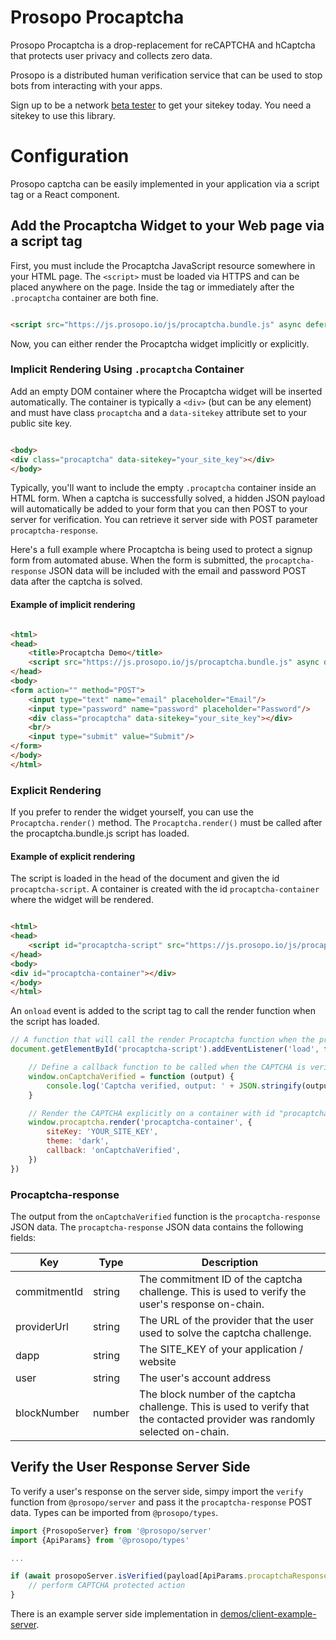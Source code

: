 # Prosopo Procaptcha

Prosopo Procaptcha is a drop-replacement for reCAPTCHA and hCaptcha that protects user privacy and collects zero data.

Prosopo is a distributed human verification service that can be used to stop bots from interacting with your apps.

Sign up to be a network [beta tester](https://prosopo.io/#signup) to get your sitekey today. You need a sitekey to use
this library.

# Configuration

Prosopo captcha can be easily implemented in your application via a script tag or a React component.

## Add the Procaptcha Widget to your Web page via a script tag

First, you must include the Procaptcha JavaScript resource somewhere in your HTML page. The `<script>` must be loaded
via HTTPS and can
be placed anywhere on the page. Inside the <head> tag or immediately after the `.procaptcha` container are both fine.

```html

<script src="https://js.prosopo.io/js/procaptcha.bundle.js" async defer></script>
```

Now, you can either render the Procaptcha widget implicitly or explicitly.

### Implicit Rendering Using `.procaptcha` Container

Add an empty DOM container where the Procaptcha widget will be inserted automatically. The container is
typically a `<div>` (but can be any element) and must have class `procaptcha` and a `data-sitekey` attribute set to your
public
site key.

```html 

<body>
<div class="procaptcha" data-sitekey="your_site_key"></div>
</body>
```

Typically, you'll want to include the empty `.procaptcha` container inside an HTML form. When a captcha is successfully
solved, a hidden JSON payload will automatically be added to your form that you can then POST to your server for
verification.
You can retrieve it server side with POST parameter `procaptcha-response`.

Here's a full example where Procaptcha is being used to protect a signup form from automated abuse. When the form is
submitted, the `procaptcha-response`  JSON data will be included with the email and password POST data after the captcha
is
solved.

#### Example of implicit rendering

```html

<html>
<head>
    <title>Procaptcha Demo</title>
    <script src="https://js.prosopo.io/js/procaptcha.bundle.js" async defer></script>
</head>
<body>
<form action="" method="POST">
    <input type="text" name="email" placeholder="Email"/>
    <input type="password" name="password" placeholder="Password"/>
    <div class="procaptcha" data-sitekey="your_site_key"></div>
    <br/>
    <input type="submit" value="Submit"/>
</form>
</body>
</html>
```

### Explicit Rendering

If you prefer to render the widget yourself, you can use the `Procaptcha.render()` method. The `Procaptcha.render()`
must be called after the procaptcha.bundle.js script has loaded.

#### Example of explicit rendering

The script is loaded in the head of the document and given the id `procaptcha-script`. A container is created with the
id `procaptcha-container` where the widget will be rendered.

```html

<html>
<head>
    <script id="procaptcha-script" src="https://js.prosopo.io/js/procaptcha.bundle.js" async defer></script>
</head>
<body>
<div id="procaptcha-container"></div>
</body>
</html>
```

An `onload` event is added to the script tag to call the render function when the script has loaded.

```javascript
// A function that will call the render Procaptcha function when the procaptcha script has loaded
document.getElementById('procaptcha-script').addEventListener('load', function () {

    // Define a callback function to be called when the CAPTCHA is verified
    window.onCaptchaVerified = function (output) {
        console.log('Captcha verified, output: ' + JSON.stringify(output))
    }

    // Render the CAPTCHA explicitly on a container with id "procaptcha-container"
    window.procaptcha.render('procaptcha-container', {
        siteKey: 'YOUR_SITE_KEY',
        theme: 'dark',
        callback: 'onCaptchaVerified',
    })
})
```

### Procaptcha-response

The output from the `onCaptchaVerified` function is the `procaptcha-response` JSON data. The `procaptcha-response` JSON
data contains the following fields:

| Key          | Type   | Description                                                                                                                   |
|--------------|--------|-------------------------------------------------------------------------------------------------------------------------------|
| commitmentId | string | The commitment ID of the captcha challenge. This is used to verify the user's response on-chain.                              |
| providerUrl  | string | The URL of the provider that the user used to solve the captcha challenge.                                                    |
| dapp         | string | The SITE_KEY of your application / website                                                                                    |
| user         | string | The user's account address                                                                                                    |
| blockNumber  | number | The block number of the captcha challenge. This is used to verify that the contacted provider was randomly selected on-chain. |

## Verify the User Response Server Side

To verify a user's response on the server side, simpy import the `verify` function from `@prosopo/server` and pass it
the `procaptcha-response` POST data. Types can be imported from `@prosopo/types`.

```typescript
import {ProsopoServer} from '@prosopo/server'
import {ApiParams} from '@prosopo/types'

...

if (await prosopoServer.isVerified(payload[ApiParams.procaptchaResponse])) {
    // perform CAPTCHA protected action
}
```

There is an example server side implementation
in [demos/client-example-server](https://github.com/prosopo/captcha/tree/main/demos/client-example-server).

